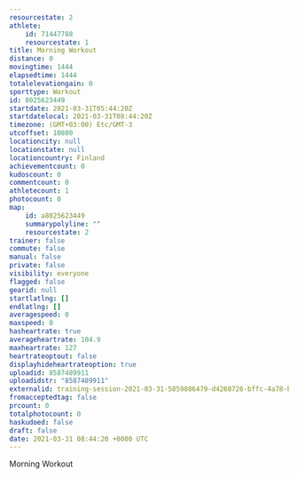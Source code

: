 ```yaml
---
resourcestate: 2
athlete:
    id: 71447788
    resourcestate: 1
title: Morning Workout
distance: 0
movingtime: 1444
elapsedtime: 1444
totalelevationgain: 0
sporttype: Workout
id: 8025623449
startdate: 2021-03-31T05:44:20Z
startdatelocal: 2021-03-31T08:44:20Z
timezone: (GMT+03:00) Etc/GMT-3
utcoffset: 10800
locationcity: null
locationstate: null
locationcountry: Finland
achievementcount: 0
kudoscount: 0
commentcount: 0
athletecount: 1
photocount: 0
map:
    id: a8025623449
    summarypolyline: ""
    resourcestate: 2
trainer: false
commute: false
manual: false
private: false
visibility: everyone
flagged: false
gearid: null
startlatlng: []
endlatlng: []
averagespeed: 0
maxspeed: 0
hasheartrate: true
averageheartrate: 104.9
maxheartrate: 127
heartrateoptout: false
displayhideheartrateoption: true
uploadid: 8587489911
uploadidstr: "8587489911"
externalid: training-session-2021-03-31-5859886479-d4268726-bffc-4a78-b4da-c36c3e7df72c.fit
fromacceptedtag: false
prcount: 0
totalphotocount: 0
haskudoed: false
draft: false
date: 2021-03-31 08:44:20 +0000 UTC
---
```

Morning Workout